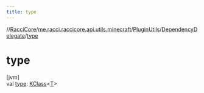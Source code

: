 ```yaml
---
title: type
---
```

//[RacciCore](../../../../index.html)/[me.racci.raccicore.api.utils.minecraft](../../index.html)/[PluginUtils](../index.html)/[DependencyDelegate](index.html)/[type](type.html)



# type



[jvm]\
val [type](type.html): [KClass](https://kotlinlang.org/api/latest/jvm/stdlib/kotlin.reflect/-k-class/index.html)&lt;[T](index.html)&gt;




